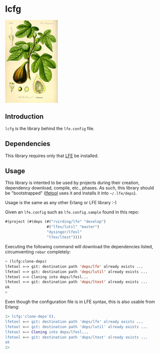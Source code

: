 # lcfg

<a href="resources/images/Illustration_Ficus_carica0.jpg"><img src="resources/images/Illustration_Ficus_carica0-small.jpg"/></a>


## Introduction


``lcfg`` is the library behind the ``lfe.config`` file.


## Dependencies

This library requires only that [LFE](https://github.com/rvirding/lfe) be
installed.


## Usage

This library is intented to be used by projects during their creation,
dependency download, compile, etc., phases. As such, this library should
be "bootstrapped" ([lfetool](https://github.com/lfe/lfetool) uses it and
installs it into ``~/.lfe/deps``).

Usage is the same as any other Erlang or LFE library :-)

Given an ``lfe.config`` such as ``lfe.config.sample`` found in this repo:

```cl
#(project (#(deps (#("rvirding/lfe" "develop")
                   #("lfex/lutil" "master")
                   "dysinger/lfesl"
                   "lfex/ltest"))))
```

Executing the following command will download the dependencies listed,
circumventing ``rebar`` completely:

```cl
> (lcfg:clone-deps)
lfetool »—> git: destination path 'deps/lfe' already exists ...
lfetool »—> git: destination path 'deps/lutil' already exists ...
lfetool »—> Cloning into deps/lfesl...
lfetool »—> git: destination path 'deps/ltest' already exists ...
ok
>
```

Even though the configuration file is in LFE syntax, this is also usable from
Erlang:

```erlang
1> lcfg:'clone-deps'().
lfetool »—> git: destination path 'deps/lfe' already exists ...
lfetool »—> git: destination path 'deps/lutil' already exists ...
lfetool »—> Cloning into deps/lfesl...
lfetool »—> git: destination path 'deps/ltest' already exists ...
ok
2>
```
